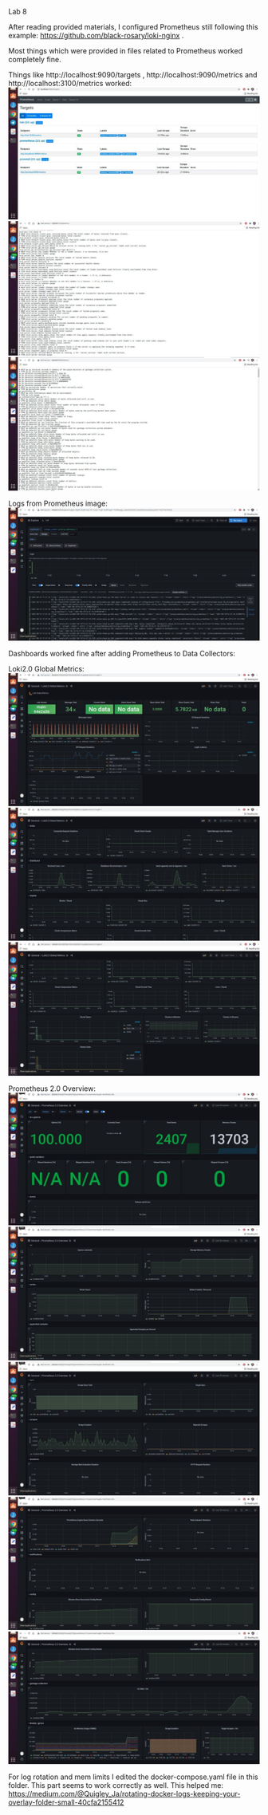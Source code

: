 Lab 8

After reading provided materials, I configured Prometheus still following this example: https://github.com/black-rosary/loki-nginx . 

Most things which were provided in files related to Prometheus worked completely fine. 

Things like http://localhost:9090/targets , http://localhost:9090/metrics and http://localhost:3100/metrics worked:
![alt text](https://github.com/urbeingwatched8/devops/blob/e4678cea2b92bc243dc886661096c9263cd9e1c5/monitoring/pictures/photo_2021-09-13_22-20-06.jpg?raw=true)
![alt text](https://github.com/urbeingwatched8/devops/blob/e4678cea2b92bc243dc886661096c9263cd9e1c5/monitoring/pictures/photo_2021-09-13_20-16-12.jpg?raw=true)
![alt text](https://github.com/urbeingwatched8/devops/blob/e4678cea2b92bc243dc886661096c9263cd9e1c5/monitoring/pictures/photo_2021-09-13_18-17-04.jpg?raw=true)

Logs from Prometheus image:
![alt text](https://github.com/urbeingwatched8/devops/blob/e4678cea2b92bc243dc886661096c9263cd9e1c5/monitoring/pictures/photo_2021-09-13_18-05-38.jpg?raw=true)

Dashboards worked fine after adding Prometheus to Data Collectors:

Loki2.0 Global Metrics:
![alt text](https://github.com/urbeingwatched8/devops/blob/e4678cea2b92bc243dc886661096c9263cd9e1c5/monitoring/pictures/photo_2021-09-13_19-14-40.jpg?raw=true)
![alt text](https://github.com/urbeingwatched8/devops/blob/e4678cea2b92bc243dc886661096c9263cd9e1c5/monitoring/pictures/photo_2021-09-13_19-31-46.jpg?raw=true)
![alt text](https://github.com/urbeingwatched8/devops/blob/e4678cea2b92bc243dc886661096c9263cd9e1c5/monitoring/pictures/photo_2021-09-13_19-32-15.jpg?raw=true)

Prometheus 2.0 Overview:
![alt text](https://github.com/urbeingwatched8/devops/blob/e4678cea2b92bc243dc886661096c9263cd9e1c5/monitoring/pictures/photo_2021-09-13_19-21-09.jpg?raw=true)
![alt text](https://github.com/urbeingwatched8/devops/blob/e4678cea2b92bc243dc886661096c9263cd9e1c5/monitoring/pictures/photo_2021-09-13_19-21-28.jpg?raw=true)
![alt text](https://github.com/urbeingwatched8/devops/blob/e4678cea2b92bc243dc886661096c9263cd9e1c5/monitoring/pictures/photo_2021-09-13_19-21-45.jpg?raw=true)
![alt text](https://github.com/urbeingwatched8/devops/blob/e4678cea2b92bc243dc886661096c9263cd9e1c5/monitoring/pictures/photo_2021-09-13_19-22-36.jpg?raw=true)
![alt text](https://github.com/urbeingwatched8/devops/blob/e4678cea2b92bc243dc886661096c9263cd9e1c5/monitoring/pictures/photo_2021-09-13_19-23-08.jpg?raw=true)

For log rotation and mem limits I edited the docker-compose.yaml file in this folder. This part seems to work correctly as well.
This helped me:
https://medium.com/@Quigley_Ja/rotating-docker-logs-keeping-your-overlay-folder-small-40cfa2155412
